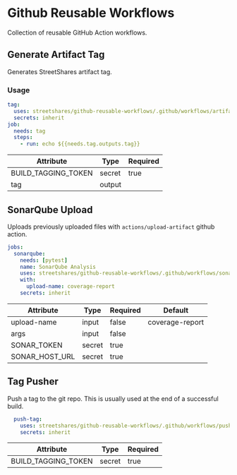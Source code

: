 # Github Reusable Workflows

Collection of reusable GitHub Action workflows.

## Generate Artifact Tag

Generates StreetShares artifact tag.

### Usage

```yaml
tag:
  uses: streetshares/github-reusable-workflows/.github/workflows/artifact-tag.yaml@main
  secrets: inherit
job:
  needs: tag
  steps:
    - run: echo ${{needs.tag.outputs.tag}}

```

| Attribute           | Type   | Required |
| ------------------- | ------ | -------- |
| BUILD_TAGGING_TOKEN | secret | true     |
| tag                 | output |          |

## SonarQube Upload

Uploads previously uploaded files with `actions/upload-artifact` github action.

```yaml
jobs:
  sonarqube:
    needs: [pytest]
    name: SonarQube Analysis
    uses: streetshares/github-reusable-workflows/.github/workflows/sonarqube.yaml@main
    with:
      upload-name: coverage-report
    secrets: inherit
```

| Attribute      | Type   | Required | Default         |
| -------------- | ------ | -------- | --------------- |
| upload-name    | input  | false    | coverage-report |
| args           | input  | false    |                 |
| SONAR_TOKEN    | secret | true     |                 |
| SONAR_HOST_URL | secret | true     |                 |

## Tag Pusher

Push a tag to the git repo.  This is usually used at the end of a successful build.

```yaml
  push-tag:
    uses: streetshares/github-reusable-workflows/.github/workflows/push-tag.yaml@main
    secrets: inherit
```

| Attribute           | Type   | Required |
| ------------------- | ------ | -------- |
| BUILD_TAGGING_TOKEN | secret | true     |
